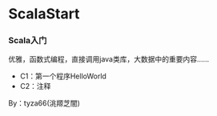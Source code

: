 # ScalaStart
### Scala入门

优雅，函数式编程，直接调用java类库，大数据中的重要内容......

- C1：第一个程序HelloWorld
- C2：注释

By：tyza66(洮羱芝闇)
